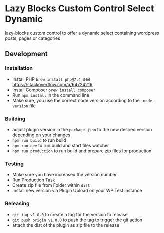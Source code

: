 # Lazy Blocks Custom Control Select Dynamic

lazy-blocks custom control to offer a dynamic select containing wordpress posts, pages or categories

## Development

### Installation

- Install PHP `brew install php@7.4`, see https://stackoverflow.com/a/64724216
- Install Composer `brew install composer`
- Run `npm install` in the command line
- Make sure, you use the correct node version according to the `.node-version` file

### Building

- adjust plugin version in the `package.json` to the new desired version depending on your changes
- `npm run build` to run build
- `npm run dev` to run build and start files watcher
- `npm run production` to run build and prepare zip files for production

### Testing

- Make sure you have increased the version number
- Run Production Task
- Create zip file from Folder within `dist`
- Install new version via Plugin Upload on your WP Test instance

### Releasing

- `git tag v1.0.0` to create a tag for the version to release
- `git push origin v1.0.0` to push the tag to trigger the git action
- attach the dist of the plugin as zip file to the release
